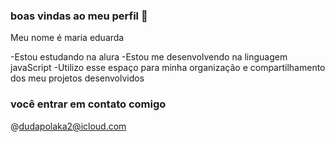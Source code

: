 ### boas vindas ao meu perfil 🖤

Meu nome é maria eduarda

-Estou estudando na alura
-Estou me desenvolvendo na linguagem javaScript
-Utilizo esse espaço para minha organização e compartilhamento dos meu projetos desenvolvidos 

### você entrar em contato comigo 

@dudapolaka2@icloud.com
